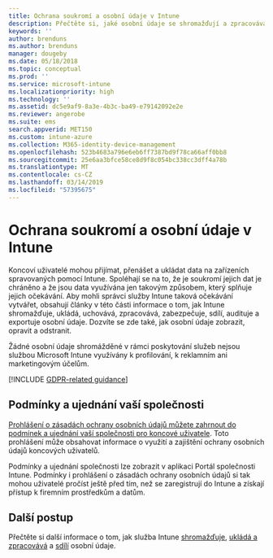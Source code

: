 ```yaml
---
title: Ochrana soukromí a osobní údaje v Intune
description: Přečtěte si, jaké osobní údaje se shromažďují a zpracovávají v Intune.
keywords: ''
author: brenduns
ms.author: brenduns
manager: dougeby
ms.date: 05/18/2018
ms.topic: conceptual
ms.prod: ''
ms.service: microsoft-intune
ms.localizationpriority: high
ms.technology: ''
ms.assetid: dc5e9af9-8a3e-4b3c-ba49-e79142092e2e
ms.reviewer: angerobe
ms.suite: ems
search.appverid: MET150
ms.custom: intune-azure
ms.collection: M365-identity-device-management
ms.openlocfilehash: 523b4683a796e6eb6ff7387bd9f78ca66aff0bb8
ms.sourcegitcommit: 25e6aa3bfce58ce8d9f8c054bc338cc3dff4a78b
ms.translationtype: MT
ms.contentlocale: cs-CZ
ms.lasthandoff: 03/14/2019
ms.locfileid: "57395675"
---
```

# <a name="privacy-and-personal-data-in-intune"></a>Ochrana soukromí a osobní údaje v Intune

Koncoví uživatelé mohou přijímat, přenášet a ukládat data na zařízeních spravovaných pomocí Intune. Spoléhají se na to, že je soukromí jejich dat je chráněno a že jsou data využívána jen takovým způsobem, který splňuje jejich očekávání. Aby mohli správci služby Intune taková očekávání vytvářet, obsahují články v této části informace o tom, jak Intune shromažďuje, ukládá, uchovává, zpracovává, zabezpečuje, sdílí, audituje a exportuje osobní údaje. Dozvíte se zde také, jak osobní údaje zobrazit, opravit a odstranit.

Žádné osobní údaje shromážděné v rámci poskytování služeb nejsou službou Microsoft Intune využívány k profilování, k reklamním ani marketingovým účelům.

[!INCLUDE [GDPR-related guidance](./includes/gdpr-dsr-and-stp-note.md)]

## <a name="your-company-terms-and-conditions"></a>Podmínky a ujednání vaší společnosti

[Prohlášení o zásadách ochrany osobních údajů můžete zahrnout do podmínek a ujednání vaší společnosti pro koncové uživatele](company-portal-app.md). Toto prohlášení může obsahovat informace o využití a zajištění ochrany osobních údajů koncových uživatelů.

Podmínky a ujednání společnosti lze zobrazit v aplikaci Portál společnosti Intune. Podmínky i prohlášení o zásadách ochrany osobních údajů si tak mohou uživatelé pročíst ještě před tím, než se zaregistrují do Intune a získají přístup k firemním prostředkům a datům.

## <a name="next-steps"></a>Další postup

Přečtěte si další informace o tom, jak služba Intune [shromažďuje](privacy-data-collect.md), [ukládá a zpracovává](privacy-data-store-process.md) a [sdílí](privacy-data-secure-share.md) osobní údaje. 
